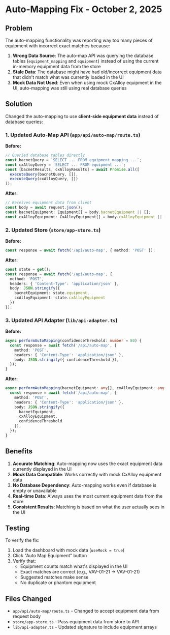 # Auto-Mapping Fix - October 2, 2025

## Problem
The auto-mapping functionality was reporting way too many pieces of equipment with incorrect exact matches because:

1. **Wrong Data Source**: The auto-map API was querying the database tables (`equipment_mapping` and `equipment`) instead of using the current in-memory equipment data from the store
2. **Stale Data**: The database might have had old/incorrect equipment data that didn't match what was currently loaded in the UI
3. **Mock Data Not Used**: Even when using mock CxAlloy equipment in the UI, auto-mapping was still using real database queries

## Solution

Changed the auto-mapping to use **client-side equipment data** instead of database queries:

### 1. Updated Auto-Map API (`app/api/auto-map/route.ts`)

**Before:**
```typescript
// Queried database tables directly
const bacnetQuery = `SELECT ... FROM equipment_mapping ...`;
const cxAlloyQuery = `SELECT ... FROM equipment ...`;
const [bacnetResults, cxAlloyResults] = await Promise.all([
  executeQuery(bacnetQuery, []),
  executeQuery(cxAlloyQuery, [])
]);
```

**After:**
```typescript
// Receives equipment data from client
const body = await request.json();
const bacnetEquipment: Equipment[] = body.bacnetEquipment || [];
const cxAlloyEquipment: CxAlloyEquipment[] = body.cxAlloyEquipment || [];
```

### 2. Updated Store (`store/app-store.ts`)

**Before:**
```typescript
const response = await fetch('/api/auto-map', { method: 'POST' });
```

**After:**
```typescript
const state = get();
const response = await fetch('/api/auto-map', {
  method: 'POST',
  headers: { 'Content-Type': 'application/json' },
  body: JSON.stringify({
    bacnetEquipment: state.equipment,
    cxAlloyEquipment: state.cxAlloyEquipment
  })
});
```

### 3. Updated API Adapter (`lib/api-adapter.ts`)

**Before:**
```typescript
async performAutoMapping(confidenceThreshold: number = 80) {
  const response = await fetch('/api/auto-map', {
    method: 'POST',
    headers: { 'Content-Type': 'application/json' },
    body: JSON.stringify({ confidenceThreshold }),
  });
}
```

**After:**
```typescript
async performAutoMapping(bacnetEquipment: any[], cxAlloyEquipment: any[], confidenceThreshold: number = 80) {
  const response = await fetch('/api/auto-map', {
    method: 'POST',
    headers: { 'Content-Type': 'application/json' },
    body: JSON.stringify({
      bacnetEquipment,
      cxAlloyEquipment,
      confidenceThreshold
    }),
  });
}
```

## Benefits

1. **Accurate Matching**: Auto-mapping now uses the exact equipment data currently displayed in the UI
2. **Mock Data Compatible**: Works correctly with mock CxAlloy equipment data
3. **No Database Dependency**: Auto-mapping works even if database is empty or unavailable
4. **Real-time Data**: Always uses the most current equipment data from the store
5. **Consistent Results**: Matching is based on what the user actually sees in the UI

## Testing

To verify the fix:

1. Load the dashboard with mock data (`useMock = true`)
2. Click "Auto Map Equipment" button
3. Verify that:
   - Equipment counts match what's displayed in the UI
   - Exact matches are correct (e.g., VAV-01-21 → VAV-01-21)
   - Suggested matches make sense
   - No duplicate or phantom equipment

## Files Changed

- `app/api/auto-map/route.ts` - Changed to accept equipment data from request body
- `store/app-store.ts` - Pass equipment data from store to API
- `lib/api-adapter.ts` - Updated signature to include equipment arrays
